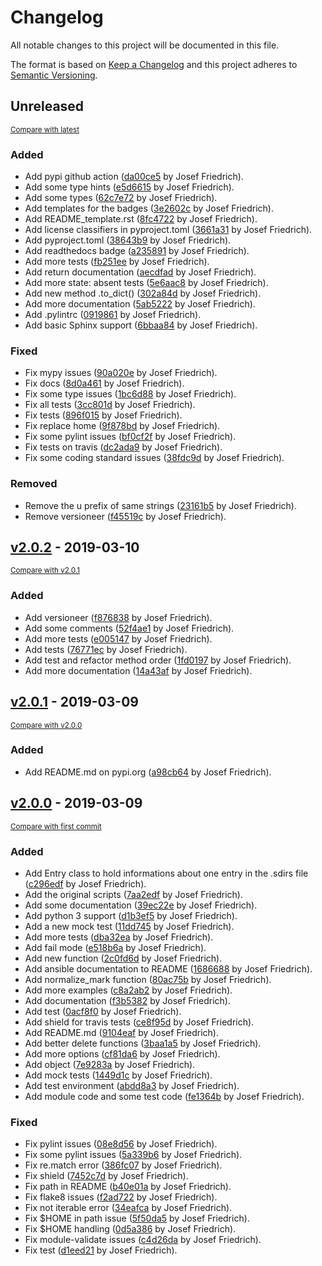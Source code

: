 # Changelog

All notable changes to this project will be documented in this file.

The format is based on [Keep a Changelog](http://keepachangelog.com/en/1.0.0/)
and this project adheres to [Semantic Versioning](http://semver.org/spec/v2.0.0.html).

<!-- insertion marker -->
## Unreleased

<small>[Compare with latest](https://github.com/Josef-Friedrich/ansible-module-shellmarks/compare/v2.0.2...HEAD)</small>

### Added

- Add pypi github action ([da00ce5](https://github.com/Josef-Friedrich/ansible-module-shellmarks/commit/da00ce574467e814b525ea6ffa9ff4dd4b9455c1) by Josef Friedrich).
- Add some type hints ([e5d6615](https://github.com/Josef-Friedrich/ansible-module-shellmarks/commit/e5d6615dc2832d4c92e9e25f48022cb79c9bf72b) by Josef Friedrich).
- Add some types ([62c7e72](https://github.com/Josef-Friedrich/ansible-module-shellmarks/commit/62c7e72a2666ce199d34706b65165b04e58ac3e1) by Josef Friedrich).
- Add templates for the badges ([3e2602c](https://github.com/Josef-Friedrich/ansible-module-shellmarks/commit/3e2602c9fa34400789fd9327721404dccb1d37a1) by Josef Friedrich).
- Add README_template.rst ([8fc4722](https://github.com/Josef-Friedrich/ansible-module-shellmarks/commit/8fc472205f79e4ffca55d38cf22e9c9abb92df71) by Josef Friedrich).
- Add license classifiers in pyproject.toml ([3661a31](https://github.com/Josef-Friedrich/ansible-module-shellmarks/commit/3661a3123c79920d89a1686581f5f50a4b309d0f) by Josef Friedrich).
- Add pyproject.toml ([38643b9](https://github.com/Josef-Friedrich/ansible-module-shellmarks/commit/38643b99615eb9df17da519aa27ebcec8d75472c) by Josef Friedrich).
- Add readthedocs badge ([a235891](https://github.com/Josef-Friedrich/ansible-module-shellmarks/commit/a235891d4eace16a87aec91c924acdf7ece88baa) by Josef Friedrich).
- Add more tests ([fb251ee](https://github.com/Josef-Friedrich/ansible-module-shellmarks/commit/fb251eebceb1047ef490cd1dd50cb4f5e2e86545) by Josef Friedrich).
- Add return documentation ([aecdfad](https://github.com/Josef-Friedrich/ansible-module-shellmarks/commit/aecdfad6bb197801f7f0d11ee486d7c4ced54c3a) by Josef Friedrich).
- Add more state: absent tests ([5e6aac8](https://github.com/Josef-Friedrich/ansible-module-shellmarks/commit/5e6aac847d353690696b4a1266886507f57f73c4) by Josef Friedrich).
- Add new method .to_dict() ([302a84d](https://github.com/Josef-Friedrich/ansible-module-shellmarks/commit/302a84dd51110649a2b8cc4a52b1f82496e5a809) by Josef Friedrich).
- Add more documentation ([5ab5222](https://github.com/Josef-Friedrich/ansible-module-shellmarks/commit/5ab5222187ac42d00fbf30c8aa779e2a146ba6d1) by Josef Friedrich).
- Add .pylintrc ([0919861](https://github.com/Josef-Friedrich/ansible-module-shellmarks/commit/09198614dc5f25c32363db605f96d27737eae3c9) by Josef Friedrich).
- Add basic Sphinx support ([6bbaa84](https://github.com/Josef-Friedrich/ansible-module-shellmarks/commit/6bbaa8454a8233f7c515435822f6f9d694a4b48c) by Josef Friedrich).

### Fixed

- Fix mypy issues ([90a020e](https://github.com/Josef-Friedrich/ansible-module-shellmarks/commit/90a020e03faf56a376cc7f0f6f800d747825eca1) by Josef Friedrich).
- Fix docs ([8d0a461](https://github.com/Josef-Friedrich/ansible-module-shellmarks/commit/8d0a46185dc984b7b78432a4f8b03c26882804a6) by Josef Friedrich).
- Fix some type issues ([1bc6d88](https://github.com/Josef-Friedrich/ansible-module-shellmarks/commit/1bc6d885bc0beda8c833dafb0da6d70e8f5cfd91) by Josef Friedrich).
- Fix all tests ([3cc801d](https://github.com/Josef-Friedrich/ansible-module-shellmarks/commit/3cc801dfd2c6d03fdbb0d7ecb8641d9b6cf59d73) by Josef Friedrich).
- Fix tests ([896f015](https://github.com/Josef-Friedrich/ansible-module-shellmarks/commit/896f015b9f7ef8f84a1ce3da7a7c4698dde3dfc9) by Josef Friedrich).
- Fix replace home ([9f878bd](https://github.com/Josef-Friedrich/ansible-module-shellmarks/commit/9f878bde0ae0d88a24ebdf2da8fc0f3fc1a0a10d) by Josef Friedrich).
- Fix some pylint issues ([bf0cf2f](https://github.com/Josef-Friedrich/ansible-module-shellmarks/commit/bf0cf2f15ca2cefa8cf943b3925b813683998e93) by Josef Friedrich).
- Fix tests on travis ([dc2ada9](https://github.com/Josef-Friedrich/ansible-module-shellmarks/commit/dc2ada9c45fc5244baf9336f7d9c71031059151a) by Josef Friedrich).
- Fix some coding standard issues ([38fdc9d](https://github.com/Josef-Friedrich/ansible-module-shellmarks/commit/38fdc9d942f5b74d6367bd9196559e856feb8357) by Josef Friedrich).

### Removed

- Remove the u prefix of same strings ([23161b5](https://github.com/Josef-Friedrich/ansible-module-shellmarks/commit/23161b550b6b35a4c3b6e5cbd7a75faddca007bf) by Josef Friedrich).
- Remove versioneer ([f45519c](https://github.com/Josef-Friedrich/ansible-module-shellmarks/commit/f45519c957955f0510bd9912cb6533327359d943) by Josef Friedrich).

<!-- insertion marker -->
## [v2.0.2](https://github.com/Josef-Friedrich/ansible-module-shellmarks/releases/tag/v2.0.2) - 2019-03-10

<small>[Compare with v2.0.1](https://github.com/Josef-Friedrich/ansible-module-shellmarks/compare/v2.0.1...v2.0.2)</small>

### Added

- Add versioneer ([f876838](https://github.com/Josef-Friedrich/ansible-module-shellmarks/commit/f8768383500c48b20e5a6c169d1b3e2fc61516c5) by Josef Friedrich).
- Add some comments ([52f4ae1](https://github.com/Josef-Friedrich/ansible-module-shellmarks/commit/52f4ae1d6e66fd9d48c96adc02bcd04ae86b4404) by Josef Friedrich).
- Add more tests ([e005147](https://github.com/Josef-Friedrich/ansible-module-shellmarks/commit/e00514765923efbf7cc52b6c340bd99abfb8bb49) by Josef Friedrich).
- Add tests ([76771ec](https://github.com/Josef-Friedrich/ansible-module-shellmarks/commit/76771ec047e0bf59a2335e7ba3b44965402c41e7) by Josef Friedrich).
- Add test and refactor method order ([1fd0197](https://github.com/Josef-Friedrich/ansible-module-shellmarks/commit/1fd01979a84900e99563c9704ffacf4ded6e4e8e) by Josef Friedrich).
- Add more documentation ([14a43af](https://github.com/Josef-Friedrich/ansible-module-shellmarks/commit/14a43af1dad3da2a55b1b245d194aa95d8fc523b) by Josef Friedrich).

## [v2.0.1](https://github.com/Josef-Friedrich/ansible-module-shellmarks/releases/tag/v2.0.1) - 2019-03-09

<small>[Compare with v2.0.0](https://github.com/Josef-Friedrich/ansible-module-shellmarks/compare/v2.0.0...v2.0.1)</small>

### Added

- Add README.md on pypi.org ([a98cb64](https://github.com/Josef-Friedrich/ansible-module-shellmarks/commit/a98cb643726045329903604ed0e71626ee6d127e) by Josef Friedrich).

## [v2.0.0](https://github.com/Josef-Friedrich/ansible-module-shellmarks/releases/tag/v2.0.0) - 2019-03-09

<small>[Compare with first commit](https://github.com/Josef-Friedrich/ansible-module-shellmarks/compare/6dc6672a8336f72686bf3676b10c75cda62f319d...v2.0.0)</small>

### Added

- Add Entry class to hold informations about one entry in the .sdirs file ([c296edf](https://github.com/Josef-Friedrich/ansible-module-shellmarks/commit/c296edf8505d8d7917bafae994d21565a5ae268c) by Josef Friedrich).
- Add the original scripts ([7aa2edf](https://github.com/Josef-Friedrich/ansible-module-shellmarks/commit/7aa2edf5d8fa143b3b2b7699923f1f7fe4d67c35) by Josef Friedrich).
- Add some documentation ([39ec22e](https://github.com/Josef-Friedrich/ansible-module-shellmarks/commit/39ec22e201062d95bb31e802d41b4810835bf854) by Josef Friedrich).
- Add python 3 support ([d1b3ef5](https://github.com/Josef-Friedrich/ansible-module-shellmarks/commit/d1b3ef574ccd7e0166db8306bfbfb5562c690cd0) by Josef Friedrich).
- Add a new mock test ([11dd745](https://github.com/Josef-Friedrich/ansible-module-shellmarks/commit/11dd745af10bea1fe16e80bf2d21279b54f5809b) by Josef Friedrich).
- Add more tests ([dba32ea](https://github.com/Josef-Friedrich/ansible-module-shellmarks/commit/dba32ea120483d110070eed2ce2be058845e808d) by Josef Friedrich).
- Add fail mode ([e518b6a](https://github.com/Josef-Friedrich/ansible-module-shellmarks/commit/e518b6ae53ea57decf0a0bfc774a34b47cf8c552) by Josef Friedrich).
- Add new function ([2c0fd6d](https://github.com/Josef-Friedrich/ansible-module-shellmarks/commit/2c0fd6dfe7c03f41ee0d26121b266ad2d3e74285) by Josef Friedrich).
- Add ansible documentation to README ([1686688](https://github.com/Josef-Friedrich/ansible-module-shellmarks/commit/1686688b53490873d49af3c476d3a42721a64c4a) by Josef Friedrich).
- Add normalize_mark function ([80ac75b](https://github.com/Josef-Friedrich/ansible-module-shellmarks/commit/80ac75b4a57253a905ec95e3b2c476892dc923bc) by Josef Friedrich).
- Add more examples ([c8a2ab2](https://github.com/Josef-Friedrich/ansible-module-shellmarks/commit/c8a2ab2f23da20263d2e8f886ecf27b918fdad05) by Josef Friedrich).
- Add documentation ([f3b5382](https://github.com/Josef-Friedrich/ansible-module-shellmarks/commit/f3b53823b0937517845cd3bf25edeeb06b3421f8) by Josef Friedrich).
- Add test ([0acf8f0](https://github.com/Josef-Friedrich/ansible-module-shellmarks/commit/0acf8f078b29ba56acae0421ea0b7399b5ec6562) by Josef Friedrich).
- Add shield for travis tests ([ce8f95d](https://github.com/Josef-Friedrich/ansible-module-shellmarks/commit/ce8f95d6a6cf576e8abe22e2505a8bb3e718e0b5) by Josef Friedrich).
- Add README.md ([9104eaf](https://github.com/Josef-Friedrich/ansible-module-shellmarks/commit/9104eafd7a9fbd89566a7206d881003f3ff45d30) by Josef Friedrich).
- Add better delete functions ([3baa1a5](https://github.com/Josef-Friedrich/ansible-module-shellmarks/commit/3baa1a5791263ebb74ff3d40249ca66f76db5197) by Josef Friedrich).
- Add more options ([cf81da6](https://github.com/Josef-Friedrich/ansible-module-shellmarks/commit/cf81da6b06f79bdb4041c8cd2b5c1e55ea538125) by Josef Friedrich).
- Add object ([7e9283a](https://github.com/Josef-Friedrich/ansible-module-shellmarks/commit/7e9283a77f69d0fff5c6a5e9fe75161f8a421f8e) by Josef Friedrich).
- Add mock tests ([1449d1c](https://github.com/Josef-Friedrich/ansible-module-shellmarks/commit/1449d1c12ba2dba27226bbdf1eee04e7273b496d) by Josef Friedrich).
- Add test environment ([abdd8a3](https://github.com/Josef-Friedrich/ansible-module-shellmarks/commit/abdd8a30a183d4af254237a06536fe60d946e852) by Josef Friedrich).
- Add module code and some test code ([fe1364b](https://github.com/Josef-Friedrich/ansible-module-shellmarks/commit/fe1364be951978eb2abd869145e26e1cbe596359) by Josef Friedrich).

### Fixed

- Fix pylint issues ([08e8d56](https://github.com/Josef-Friedrich/ansible-module-shellmarks/commit/08e8d56c874221250161334b45c9b0198d39ba6e) by Josef Friedrich).
- Fix some pylint issues ([5a339b6](https://github.com/Josef-Friedrich/ansible-module-shellmarks/commit/5a339b646a0e4b886614e57f340ad2ead794197e) by Josef Friedrich).
- Fix re.match error ([386fc07](https://github.com/Josef-Friedrich/ansible-module-shellmarks/commit/386fc0733a20a5f4795c41a946db99c45705a487) by Josef Friedrich).
- Fix shield ([7452c7d](https://github.com/Josef-Friedrich/ansible-module-shellmarks/commit/7452c7db63a24858622f4f14b9f79b1ca7d2b2aa) by Josef Friedrich).
- Fix path in README ([b40e01a](https://github.com/Josef-Friedrich/ansible-module-shellmarks/commit/b40e01af70220b22c5e25349fa4f10e879e253c9) by Josef Friedrich).
- Fix flake8 issues ([f2ad722](https://github.com/Josef-Friedrich/ansible-module-shellmarks/commit/f2ad7220b2652b91ed7328260f5f6b9124583ae0) by Josef Friedrich).
- Fix not iterable error ([34eafca](https://github.com/Josef-Friedrich/ansible-module-shellmarks/commit/34eafca9d0c34c639401df74bc00d5c9e5bbf606) by Josef Friedrich).
- Fix $HOME in path issue ([5f50da5](https://github.com/Josef-Friedrich/ansible-module-shellmarks/commit/5f50da58f17c39fb6100f6eaf080ea4d4abc02ec) by Josef Friedrich).
- Fix $HOME handling ([0d5a386](https://github.com/Josef-Friedrich/ansible-module-shellmarks/commit/0d5a386e9542ac3c335b0decb559facbbf20d60f) by Josef Friedrich).
- Fix module-validate issues ([c4d26da](https://github.com/Josef-Friedrich/ansible-module-shellmarks/commit/c4d26daae2d97d8d205780328043093cf7c1ca5f) by Josef Friedrich).
- Fix test ([d1eed21](https://github.com/Josef-Friedrich/ansible-module-shellmarks/commit/d1eed21ac84784e17b405a13eade0b0777127fee) by Josef Friedrich).

